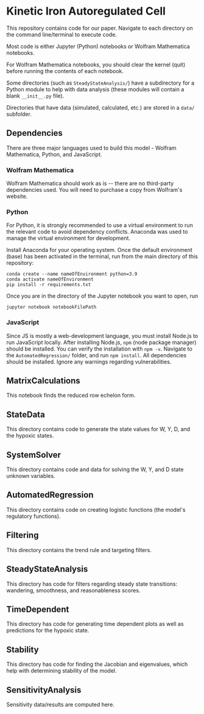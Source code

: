 # Kinetic Iron Autoregulated Cell


This repository contains code for our paper. Navigate to each directory on the command line/terminal to execute code.

Most code is either Jupyter (Python) notebooks or Wolfram Mathematica notebooks. 

For Wolfram Mathematica notebooks, you should clear the kernel (quit) before running the contents of each notebook.

Some directories (such as `SteadyStateAnalysis/`) have a subdirectory for a Python module to help with data analysis (these modules will contain a blank `__init__.py` file).

Directories that have data (simulated, calculated, etc.) are stored in a `data/` subfolder. 

## Dependencies

There are three major languages used to build this model - Wolfram Mathematica, Python, and JavaScript. 

### Wolfram Mathematica
Wolfram Mathematica should work as is -- there are no third-party dependencies used. You will need to purchase a copy from Wolfram's website. 

### Python
For Python, it is strongly recommended to use a virtual environment to run the relevant code to avoid dependency conflicts. Anaconda was used to manage the virtual environment for development.

Install Anaconda for your operating system. Once the default environment (base) has been activated in the terminal, run from the main directory of this repository:
```
conda create --name nameOfEnvironment python=3.9
conda activate nameOfEnvironment
pip install -r requirements.txt
```
Once you are in the directory of the Jupyter notebook you want to open, run
```
jupyter notebook notebookFilePath
``` 

### JavaScript

Since JS is mostly a web-development language, you must install Node.js to run JavaScript locally. After installing Node.js, `npm` (node package manager) should be installed. 
You can verify the installation with `npm -v`. 
Navigate to the `AutomatedRegression/` folder, and run `npm install`. All dependencies should be installed. Ignore any warnings regarding vulnerabilities. 


## MatrixCalculations

This notebook finds the reduced row echelon form.

## StateData

This directory contains code to generate the state values for W, Y, D, and the hypoxic states.

## SystemSolver

This directory contains code and data for solving the W, Y, and D state unknown variables.

## AutomatedRegression

This directory contains code on creating logistic functions (the model's regulatory functions).

## Filtering

This directory contains the trend rule and targeting filters. 

## SteadyStateAnalysis

This directory has code for filters regarding steady state transitions: wandering, smoothness, and reasonableness scores. 

## TimeDependent

This directory has code for generating time dependent plots as well as predictions for the hypoxic state. 

## Stability

This directory has code for finding the Jacobian and eigenvalues, which help with determining stability of the model. 

## SensitivityAnalysis

Sensitivity data/results are computed here. 